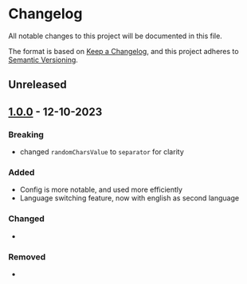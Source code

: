 # Changelog

All notable changes to this project will be documented in this file.

The format is based on [Keep a Changelog](https://keepachangelog.com/en/1.0.0/),
and this project adheres to [Semantic Versioning](https://semver.org/spec/v2.0.0.html).

## Unreleased

## [1.0.0](https://github.com/ogdakke/api-sala/commits/1.0.0) - 12-10-2023

### Breaking

- changed `randomCharsValue` to `separator` for clarity

### Added

- Config is more notable, and used more efficiently
- Language switching feature, now with english as second language

### Changed

-

### Removed

-

